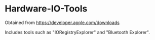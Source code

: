 # Hardware-IO-Tools
Obtained from https://developer.apple.com/downloads

Includes tools such as "IORegistryExplorer" and "Bluetooth Explorer".
